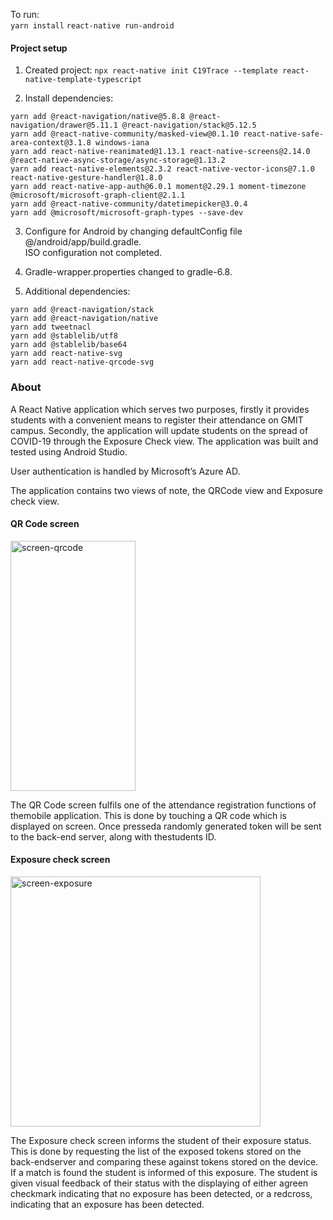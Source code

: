 To run:  
`yarn install` `react-native run-android` 

#### Project setup

1. Created project:  `npx react-native init C19Trace --template react-native-template-typescript`


2. Install dependencies:  
```
yarn add @react-navigation/native@5.8.8 @react-navigation/drawer@5.11.1 @react-navigation/stack@5.12.5
yarn add @react-native-community/masked-view@0.1.10 react-native-safe-area-context@3.1.8 windows-iana
yarn add react-native-reanimated@1.13.1 react-native-screens@2.14.0 @react-native-async-storage/async-storage@1.13.2
yarn add react-native-elements@2.3.2 react-native-vector-icons@7.1.0 react-native-gesture-handler@1.8.0
yarn add react-native-app-auth@6.0.1 moment@2.29.1 moment-timezone @microsoft/microsoft-graph-client@2.1.1
yarn add @react-native-community/datetimepicker@3.0.4 
yarn add @microsoft/microsoft-graph-types --save-dev
```

3. Configure for Android by changing defaultConfig file @/android/app/build.gradle.  
ISO configuration not completed.

4. Gradle-wrapper.properties changed to gradle-6.8.  

5. Additional dependencies:  
```
yarn add @react-navigation/stack  
yarn add @react-navigation/native  
yarn add tweetnacl  
yarn add @stablelib/utf8  
yarn add @stablelib/base64  
yarn add react-native-svg  
yarn add react-native-qrcode-svg  
```



### About
A React Native application which serves two purposes, firstly it provides students with a convenient means to register their attendance on GMIT campus. Secondly, the application will update students on the spread of COVID-19 through the Exposure Check view. The application was built and tested using Android Studio.

User authentication is handled by Microsoft’s Azure AD.

The application contains two views of note, the QRCode view and Exposure check view. 

#### QR Code screen
<img src="https://user-images.githubusercontent.com/37144829/117446553-2642bc00-af34-11eb-9d18-67982b648eec.png" alt="screen-qrcode" width="200" height="400" />

The QR Code screen fulfils one of the attendance registration functions of themobile application. This is done by touching a QR code which is displayed on screen. Once presseda randomly generated token will be sent to the back-end server, along with thestudents ID.

#### Exposure check screen
<img src="https://user-images.githubusercontent.com/37144829/117447970-0ca27400-af36-11eb-8a43-a5e205773a7d.png" alt="screen-exposure" width="400" height="400" />

The Exposure check screen informs the student of their exposure status. This is done by requesting the list of the exposed tokens stored on the back-endserver and comparing these against tokens stored on the device. If a match is found the student is informed of this exposure. The student is given visual feedback of their status with the displaying of either agreen checkmark  indicating that no exposure has been detected, or a redcross, indicating that an exposure has been detected.

